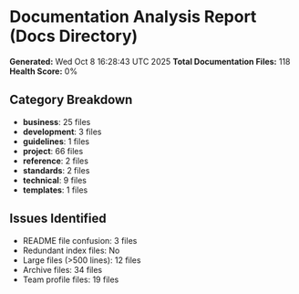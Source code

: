 # Documentation Analysis Report (Docs Directory)
**Generated:** Wed Oct  8 16:28:43 UTC 2025
**Total Documentation Files:** 118
**Health Score:** 0%

## Category Breakdown
- **business**: 25 files
- **development**: 3 files
- **guidelines**: 1 files
- **project**: 66 files
- **reference**: 2 files
- **standards**: 2 files
- **technical**: 9 files
- **templates**: 1 files

## Issues Identified
- README file confusion: 3 files
- Redundant index files: No
- Large files (>500 lines): 12 files
- Archive files: 34 files
- Team profile files: 19 files
